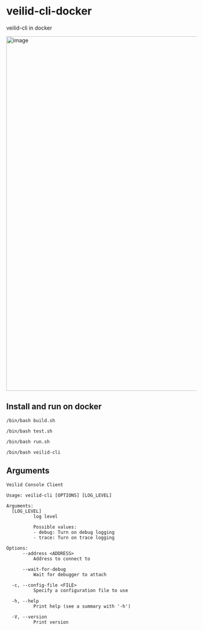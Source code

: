 # veilid-cli-docker

veilid-cli in docker

<img width="939" alt="image" src="https://github.com/TheShellLand/veilid-cli-docker/assets/58240560/59acc681-b633-4cf3-a837-525aa07eeec5">

## Install and run on docker

```shell
/bin/bash build.sh
```

```shell
/bin/bash test.sh
```

```shell
/bin/bash run.sh
```

```shell
/bin/bash veilid-cli
```

## Arguments

```shell
Veilid Console Client

Usage: veilid-cli [OPTIONS] [LOG_LEVEL]

Arguments:
  [LOG_LEVEL]
          log level

          Possible values:
          - debug: Turn on debug logging
          - trace: Turn on trace logging

Options:
      --address <ADDRESS>
          Address to connect to

      --wait-for-debug
          Wait for debugger to attach

  -c, --config-file <FILE>
          Specify a configuration file to use

  -h, --help
          Print help (see a summary with '-h')

  -V, --version
          Print version
```
